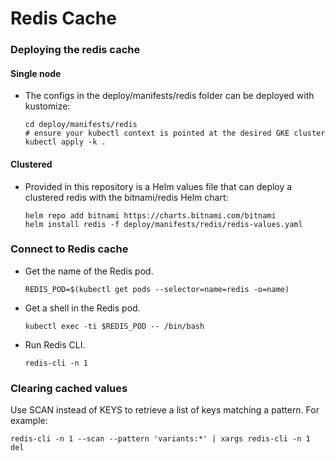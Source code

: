 # Redis Cache

### Deploying the redis cache

#### Single node

- The configs in the deploy/manifests/redis folder can be deployed with kustomize:

  ```
  cd deploy/manifests/redis
  # ensure your kubectl context is pointed at the desired GKE cluster
  kubectl apply -k .
  ```

#### Clustered

- Provided in this repository is a Helm values file that can deploy a clustered redis with the bitnami/redis Helm chart:

  ```
  helm repo add bitnami https://charts.bitnami.com/bitnami
  helm install redis -f deploy/manifests/redis/redis-values.yaml
  ```

### Connect to Redis cache

- Get the name of the Redis pod.

  ```
  REDIS_POD=$(kubectl get pods --selector=name=redis -o=name)
  ```

- Get a shell in the Redis pod.

  ```
  kubectl exec -ti $REDIS_POD -- /bin/bash
  ```

- Run Redis CLI.

  ```
  redis-cli -n 1
  ```

### Clearing cached values

Use SCAN instead of KEYS to retrieve a list of keys matching a pattern. For example:

```
redis-cli -n 1 --scan --pattern 'variants:*' | xargs redis-cli -n 1 del
```
